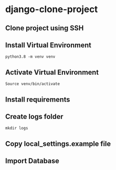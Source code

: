 # django-clone-project
## Clone project using SSH
## Install Virtual Environment
```
python3.8 -m venv venv
```
## Activate Virtual Environment
```
Source venv/bin/activate
```
## Install requirements
## Create logs folder
```
mkdir logs
```
## Copy local_settings.example file
## Import Database

